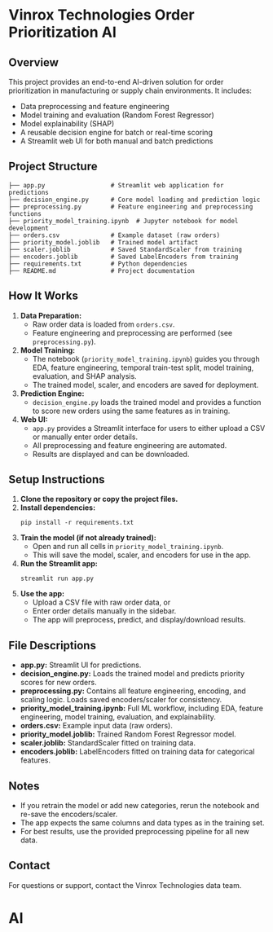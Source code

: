 # Vinrox Technologies Order Prioritization AI

## Overview
This project provides an end-to-end AI-driven solution for order prioritization in manufacturing or supply chain environments. It includes:
- Data preprocessing and feature engineering
- Model training and evaluation (Random Forest Regressor)
- Model explainability (SHAP)
- A reusable decision engine for batch or real-time scoring
- A Streamlit web UI for both manual and batch predictions

## Project Structure
```
├── app.py                  # Streamlit web application for predictions
├── decision_engine.py      # Core model loading and prediction logic
├── preprocessing.py        # Feature engineering and preprocessing functions
├── priority_model_training.ipynb  # Jupyter notebook for model development
├── orders.csv              # Example dataset (raw orders)
├── priority_model.joblib   # Trained model artifact
├── scaler.joblib           # Saved StandardScaler from training
├── encoders.joblib         # Saved LabelEncoders from training
├── requirements.txt        # Python dependencies
├── README.md               # Project documentation
```

## How It Works
1. **Data Preparation:**
   - Raw order data is loaded from `orders.csv`.
   - Feature engineering and preprocessing are performed (see `preprocessing.py`).
2. **Model Training:**
   - The notebook (`priority_model_training.ipynb`) guides you through EDA, feature engineering, temporal train-test split, model training, evaluation, and SHAP analysis.
   - The trained model, scaler, and encoders are saved for deployment.
3. **Prediction Engine:**
   - `decision_engine.py` loads the trained model and provides a function to score new orders using the same features as in training.
4. **Web UI:**
   - `app.py` provides a Streamlit interface for users to either upload a CSV or manually enter order details.
   - All preprocessing and feature engineering are automated.
   - Results are displayed and can be downloaded.

## Setup Instructions
1. **Clone the repository or copy the project files.**
2. **Install dependencies:**
   ```
   pip install -r requirements.txt
   ```
3. **Train the model (if not already trained):**
   - Open and run all cells in `priority_model_training.ipynb`.
   - This will save the model, scaler, and encoders for use in the app.
4. **Run the Streamlit app:**
   ```
   streamlit run app.py
   ```
5. **Use the app:**
   - Upload a CSV file with raw order data, or
   - Enter order details manually in the sidebar.
   - The app will preprocess, predict, and display/download results.

## File Descriptions
- **app.py:** Streamlit UI for predictions.
- **decision_engine.py:** Loads the trained model and predicts priority scores for new orders.
- **preprocessing.py:** Contains all feature engineering, encoding, and scaling logic. Loads saved encoders/scaler for consistency.
- **priority_model_training.ipynb:** Full ML workflow, including EDA, feature engineering, model training, evaluation, and explainability.
- **orders.csv:** Example input data (raw orders).
- **priority_model.joblib:** Trained Random Forest Regressor model.
- **scaler.joblib:** StandardScaler fitted on training data.
- **encoders.joblib:** LabelEncoders fitted on training data for categorical features.

## Notes
- If you retrain the model or add new categories, rerun the notebook and re-save the encoders/scaler.
- The app expects the same columns and data types as in the training set.
- For best results, use the provided preprocessing pipeline for all new data.

## Contact
For questions or support, contact the Vinrox Technologies data team.
# AI
